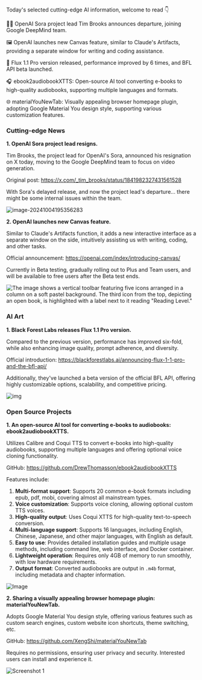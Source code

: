 Today's selected cutting-edge AI information, welcome to read 👇

👨‍💼 OpenAI Sora project lead Tim Brooks announces departure, joining Google DeepMind team.

🖼️ OpenAI launches new Canvas feature, similar to Claude's Artifacts, providing a separate window for writing and coding assistance.

🎨 Flux 1.1 Pro version released, performance improved by 6 times, and BFL API beta launched.

🎧 ebook2audiobookXTTS: Open-source AI tool converting e-books to high-quality audiobooks, supporting multiple languages and formats.

🌐 materialYouNewTab: Visually appealing browser homepage plugin, adopting Google Material You design style, supporting various customization features.

### Cutting-edge News

**1. OpenAI Sora project lead resigns.**

Tim Brooks, the project lead for OpenAI's Sora, announced his resignation on X today, moving to the Google DeepMind team to focus on video generation.

Original post: https://x.com/_tim_brooks/status/1841982327431561528

With Sora's delayed release, and now the project lead's departure... there might be some internal issues within the team.

![image-20241004195356283](https://cdn.jsdelivr.net/gh/freelander/oss@master/ai-daily/2024-10-04/image-20241004195356283.png)

**2. OpenAI launches new Canvas feature.**

Similar to Claude's Artifacts function, it adds a new interactive interface as a separate window on the side, intuitively assisting us with writing, coding, and other tasks.

Official announcement: https://openai.com/index/introducing-canvas/

Currently in Beta testing, gradually rolling out to Plus and Team users, and will be available to free users after the Beta test ends.

![The image shows a vertical toolbar featuring five icons arranged in a column on a soft pastel background. The third icon from the top, depicting an open book, is highlighted with a label next to it reading "Reading Level."](https://cdn.jsdelivr.net/gh/freelander/oss@master/ai-daily/2024-10-04/Canvas_Hero.png)

### AI Art

**1. Black Forest Labs releases Flux 1.1 Pro version.**

Compared to the previous version, performance has improved six-fold, while also enhancing image quality, prompt adherence, and diversity.

Official introduction: https://blackforestlabs.ai/announcing-flux-1-1-pro-and-the-bfl-api/

Additionally, they've launched a beta version of the official BFL API, offering highly customizable options, scalability, and competitive pricing.

![img](https://cdn.jsdelivr.net/gh/freelander/oss@master/ai-daily/2024-10-04/g312-1-1024x498.png)

### Open Source Projects

**1. An open-source AI tool for converting e-books to audiobooks: ebook2audiobookXTTS.**

Utilizes Calibre and Coqui TTS to convert e-books into high-quality audiobooks, supporting multiple languages and offering optional voice cloning functionality.

GitHub: https://github.com/DrewThomasson/ebook2audiobookXTTS

Features include:

1. **Multi-format support**: Supports 20 common e-book formats including epub, pdf, mobi, covering almost all mainstream types.
2. **Voice customization**: Supports voice cloning, allowing optional custom TTS voices.
3. **High-quality output**: Uses Coqui XTTS for high-quality text-to-speech conversion.
4. **Multi-language support**: Supports 16 languages, including English, Chinese, Japanese, and other major languages, with English as default.
5. **Easy to use**: Provides detailed installation guides and multiple usage methods, including command line, web interface, and Docker container.
6. **Lightweight operation**: Requires only 4GB of memory to run smoothly, with low hardware requirements.
7. **Output format**: Converted audiobooks are output in `.m4b` format, including metadata and chapter information.

![Image](https://cdn.jsdelivr.net/gh/freelander/oss@master/baodian/2024-10-04/640.jpg)

**2. Sharing a visually appealing browser homepage plugin: materialYouNewTab.**

Adopts Google Material You design style, offering various features such as custom search engines, custom website icon shortcuts, theme switching, etc.

GitHub: https://github.com/XengShi/materialYouNewTab

Requires no permissions, ensuring user privacy and security. Interested users can install and experience it.

![Screenshot 1](https://cdn.jsdelivr.net/gh/freelander/oss@master/ai-daily/2024-10-04/68747470733a2f2f692e706f7374696d672e63632f71347670707a386e2f70726576696577312e77656270.jpg)
